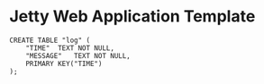 # Jetty Web Application Template

```sqlite
CREATE TABLE "log" (
	"TIME"	TEXT NOT NULL,
	"MESSAGE"	TEXT NOT NULL,
	PRIMARY KEY("TIME")
);
```